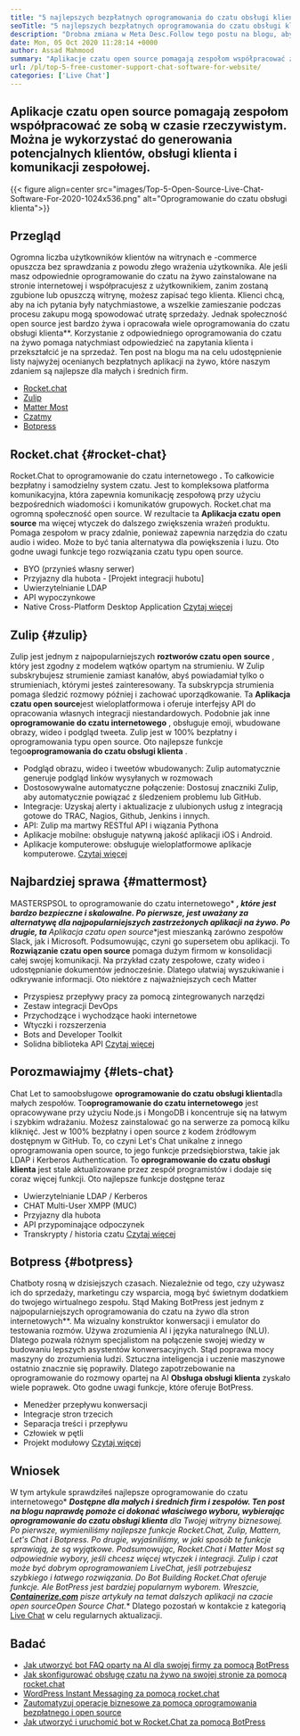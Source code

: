 ```yaml
---
title: "5 najlepszych bezpłatnych oprogramowania do czatu obsługi klienta dla strony internetowej" 
seoTitle: "5 najlepszych bezpłatnych oprogramowania do czatu obsługi klienta dla strony internetowej" 
description: "Drobna zmiana w Meta Desc.Follow tego postu na blogu, aby dowiedzieć się o 5 najlepszych bezpłatnych oprogramowania do czatu obsługi klienta. Te narzędzia ułatwiają przedstawiciela obsługi klienta i napędzają sprzedaż." 
date: Mon, 05 Oct 2020 11:28:14 +0000
author: Assad Mahmood
summary: "Aplikacje czatu open source pomagają zespołom współpracować ze sobą w czasie rzeczywistym. Można je wykorzystać do generowania potencjalnych klientów, obsługi klienta i komunikacji zespołowej." 
url: /pl/top-5-free-customer-support-chat-software-for-website/
categories: ['Live Chat']
---
```


## Aplikacje czatu open source pomagają zespołom współpracować ze sobą w czasie rzeczywistym. Można je wykorzystać do generowania potencjalnych klientów, obsługi klienta i komunikacji zespołowej.

{{< figure align=center src="images/Top-5-Open-Source-Live-Chat-Software-For-2020-1024x536.png" alt="Oprogramowanie do czatu obsługi klienta">}}


## Przegląd
Ogromna liczba użytkowników klientów na witrynach e -commerce opuszcza bez sprawdzania z powodu złego wrażenia użytkownika. Ale jeśli masz odpowiednie oprogramowanie do czatu na żywo zainstalowane na stronie internetowej i współpracujesz z użytkownikiem, zanim zostaną zgubione lub opuszczą witrynę, możesz zapisać tego klienta. Klienci chcą, aby na ich pytania były natychmiastowe, a wszelkie zamieszanie podczas procesu zakupu mogą spowodować utratę sprzedaży. Jednak społeczność open source jest bardzo żywa i opracowała wiele oprogramowania do czatu obsługi klienta**.
Korzystanie z odpowiedniego oprogramowania do czatu na żywo pomaga natychmiast odpowiedzieć na zapytania klienta i przekształcić je na sprzedaż. Ten post na blogu ma na celu udostępnienie listy najwyżej ocenianych bezpłatnych aplikacji na żywo, które naszym zdaniem są najlepsze dla małych i średnich firm.
  * [Rocket.chat][1]
  * [Zulip][2]
  * [Matter Most][3]
  * [Czatmy][4]
  * [Botpress][5]

## **Rocket.chat** {#rocket-chat}

Rocket.Chat to oprogramowanie do czatu internetowego **.** To całkowicie bezpłatny i samodzielny system czatu. Jest to kompleksowa platforma komunikacyjna, która zapewnia komunikację zespołową przy użyciu bezpośrednich wiadomości i komunikatów grupowych.
Rocket.chat ma ogromną społeczność open source. W rezultacie ta **Aplikacja czatu open source** ma więcej wtyczek do dalszego zwiększenia wrażeń produktu. Pomaga zespołom w pracy zdalnie, ponieważ zapewnia narzędzia do czatu audio i wideo. Może to być tania alternatywa dla powiększenia i luzu. Oto godne uwagi funkcje tego rozwiązania czatu typu open source.
  * BYO (przynieś własny serwer)
  * Przyjazny dla hubota - [Projekt integracji hubotu]
  * Uwierzytelnianie LDAP
  * API wypoczynkowe
  * Native Cross-Platform Desktop Application
    [Czytaj więcej][6]

## **Zulip** {#zulip}

Zulip jest jednym z najpopularniejszych **roztworów czatu open source** , który jest zgodny z modelem wątków opartym na strumieniu. W Zulip subskrybujesz strumienie zamiast kanałów, abyś powiadamiał tylko o strumieniach, którymi jesteś zainteresowany. Ta subskrypcja strumienia pomaga śledzić rozmowy później i zachować uporządkowanie.
Ta **Aplikacja czatu open source**jest wieloplatformowa i oferuje interfejsy API do opracowania własnych integracji niestandardowych. Podobnie jak inne **oprogramowanie do czatu internetowego** , obsługuje emoji, wbudowane obrazy, wideo i podgląd tweeta. Zulip jest w 100% bezpłatny i oprogramowania typu open source. Oto najlepsze funkcje tego**oprogramowania do czatu obsługi klienta** .
  * Podgląd obrazu, wideo i tweetów wbudowanych: Zulip automatycznie generuje podgląd linków wysyłanych w rozmowach
  * Dostosowywalne automatyczne połączenie: Dostosuj znaczniki Zulip, aby automatycznie powiązać z śledzeniem problemu lub GitHub.
  * Integracje: Uzyskaj alerty i aktualizacje z ulubionych usług z integracją gotowe do TRAC, Nagios, Github, Jenkins i innych.
  * API: Zulip ma martwy RESTful API i wiązania Pythona
  * Aplikacje mobilne: obsługuje natywną jakość aplikacji iOS i Android.
  * Aplikacje komputerowe: obsługuje wieloplatformowe aplikacje komputerowe.
    [Czytaj więcej][7]

## **Najbardziej sprawa** {#mattermost}

MASTERSPSOL to oprogramowanie do czatu internetowego* ***, które jest bardzo bezpieczne i skalowalne. Po pierwsze, jest uważany za alternatywę dla najpopularniejszych zastrzeżonych aplikacji na żywo. Po drugie, ta** Aplikacja czatu open source**jest mieszanką zarówno zespołów Slack, jak i Microsoft. Podsumowując, czyni go supersetem obu aplikacji.
To **Rozwiązanie czatu open source** pomaga dużym firmom w konsolidacji całej swojej komunikacji. Na przykład czaty zespołowe, czaty wideo i udostępnianie dokumentów jednocześnie. Dlatego ułatwiaj wyszukiwanie i odkrywanie informacji.
Oto niektóre z najważniejszych cech Matter
  * Przyspiesz przepływy pracy za pomocą zintegrowanych narzędzi
  * Zestaw integracji DevOps
  * Przychodzące i wychodzące haoki internetowe
  * Wtyczki i rozszerzenia
  * Bots and Developer Toolkit
  * Solidna biblioteka API
    [Czytaj więcej][8]

## **Porozmawiajmy** {#lets-chat}

Chat Let to samoobsługowe **oprogramowanie do czatu obsługi klienta**dla małych zespołów. To**oprogramowanie do czatu internetowego** jest opracowywane przy użyciu Node.js i MongoDB i koncentruje się na łatwym i szybkim wdrażaniu. Możesz zainstalować go na serwerze za pomocą kilku kliknięć. Jest w 100% bezpłatny i open source z kodem źródłowym dostępnym w GitHub.
To, co czyni Let's Chat unikalne z innego oprogramowania open source, to jego funkcje przedsiębiorstwa, takie jak LDAP i Kerberos Authentication. To **oprogramowanie do czatu obsługi klienta** jest stale aktualizowane przez zespół programistów i dodaje się coraz więcej funkcji. Oto najlepsze funkcje dostępne teraz
  * Uwierzytelnianie LDAP / Kerberos
  * CHAT Multi-User XMPP (MUC)
  * Przyjazny dla hubota
  * API przypominające odpoczynek
  * Transkrypty / historia czatu
    [Czytaj więcej][9]

## **Botpress** {#botpress}

Chatboty rosną w dzisiejszych czasach. Niezależnie od tego, czy używasz ich do sprzedaży, marketingu czy wsparcia, mogą być świetnym dodatkiem do twojego wirtualnego zespołu.
Stąd Making BotPress jest jednym z najpopularniejszych oprogramowania do czatu na żywo dla stron internetowych**. Ma wizualny konstruktor konwersacji i emulator do testowania rozmów. Używa zrozumienia AI i języka naturalnego (NLU). Dlatego pozwala różnym specjalistom na połączenie swojej wiedzy w budowaniu lepszych asystentów konwersacyjnych. Stąd poprawa mocy maszyny do zrozumienia ludzi.
Sztuczna inteligencja i uczenie maszynowe ostatnio znacznie się poprawiły. Dlatego zapotrzebowanie na oprogramowanie do rozmowy opartej na AI **Obsługa obsługi klienta** zyskało wiele poprawek. Oto godne uwagi funkcje, które oferuje BotPress.
  * Menedżer przepływu konwersacji
  * Integracje stron trzecich
  * Separacja treści i przepływu
  * Człowiek w pętli
  * Projekt modułowy
    [Czytaj więcej][10]

## Wniosek
W tym artykule sprawdziłeś najlepsze oprogramowanie do czatu internetowego* ***Dostępne dla małych i średnich firm i zespołów. Ten post na blogu naprawdę pomoże ci dokonać właściwego wyboru, wybierając oprogramowanie do czatu obsługi klienta** dla Twojej witryny biznesowej. Po pierwsze, wymieniliśmy najlepsze funkcje Rocket.Chat, Zulip, Mattern, Let's Chat i Botpress. Po drugie, wyjaśniliśmy, w jaki sposób te funkcje sprawiają, że są wyjątkowe. Podsumowując, Rocket.Chat i Matter Most są odpowiednie wybory, jeśli chcesz więcej wtyczek i integracji. Zulip i czat może być dobrym oprogramowaniem LiveChat, jeśli potrzebujesz szybkiego i łatwego rozwiązania. Do Bot Building Rocket.Chat oferuje funkcje. Ale BotPress jest bardziej popularnym wyborem.
Wreszcie, [ **Containerize.com**][11] pisze artykuły na temat dalszych aplikacji na czacie open source**Open Source Chat.** Dlatego pozostań w kontakcie z kategorią [Live Chat][12] w celu regularnych aktualizacji.

## Badać
  * [Jak utworzyć bot FAQ oparty na AI dla swojej firmy za pomocą BotPress][13]
  * [Jak skonfigurować obsługę czatu na żywo na swojej stronie za pomocą rocket.chat][14]
  * [WordPress Instant Messaging za pomocą rocket.chat][15]
  * [Zautomatyzuj operacje biznesowe za pomocą oprogramowania bezpłatnego i open source][16]
  * [Jak utworzyć i uruchomić bot w Rocket.Chat za pomocą BotPress][17]



[1]: #rocket-chat
[2]: #zulip
[3]: #mattermost
[4]: #lets-chat
[5]: #botpress
[6]: https://products.containerize.com/live-chat/rocketchat
[7]: https://products.containerize.com/live-chat/zulip
[8]: https://products.containerize.com/live-chat/mattermost
[9]: https://products.containerize.com/live-chat/lets-chat
[10]: https://products.containerize.com/live-chat/botpress
[11]: https://www.containerize.com/
[12]: https://products.containerize.com/live-chat/
[13]: https://blog.containerize.com/live-chat/how-to-create-an-ai-based-faq-bot-for-your-business-using-botpress/
[14]: https://blog.containerize.com/live-chat/how-to-setup-live-chat-software-on-website-rocket-chat/
[15]: https://blog.containerize.com/blogging/instantly-communicate-with-customers-using-wordpress-and-rocket-chat/
[16]: https://blog.containerize.com/blogging/automate-business-operations-using-open-source-software/
[17]: https://blog.containerize.com/live-chat/how-to-create-and-run-a-bot-in-rocket-chat-using-botpress/
